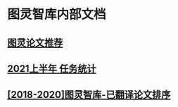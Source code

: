
# 图灵智库内部文档

## [图灵论文推荐](https://github.com/Turing-zk/Turint_papers_share/blob/main/Paperlist.md)

## [2021上半年 任务统计](https://docs.qq.com/sheet/DTE9VcXRRdlJRdGZN)

## [[2018-2020]图灵智库-已翻译论文排序](https://docs.qq.com/sheet/DTExzV3JPYUNDVXVE)







